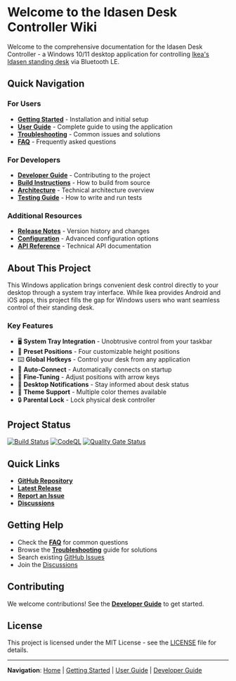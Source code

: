 # Welcome to the Idasen Desk Controller Wiki

Welcome to the comprehensive documentation for the Idasen Desk Controller - a Windows 10/11 desktop application for controlling [Ikea's Idasen standing desk](https://www.ikea.com/au/en/p/idasen-desk-sit-stand-black-dark-grey-s29280991/) via Bluetooth LE.

## Quick Navigation

### For Users
- **[Getting Started](Getting-Started)** - Installation and initial setup
- **[User Guide](User-Guide)** - Complete guide to using the application
- **[Troubleshooting](Troubleshooting)** - Common issues and solutions
- **[FAQ](FAQ)** - Frequently asked questions

### For Developers
- **[Developer Guide](Developer-Guide)** - Contributing to the project
- **[Build Instructions](Build-Instructions)** - How to build from source
- **[Architecture](Architecture)** - Technical architecture overview
- **[Testing Guide](Testing-Guide)** - How to write and run tests

### Additional Resources
- **[Release Notes](Release-Notes)** - Version history and changes
- **[Configuration](Configuration)** - Advanced configuration options
- **[API Reference](API-Reference)** - Technical API documentation

## About This Project

This Windows application brings convenient desk control directly to your desktop through a system tray interface. While Ikea provides Android and iOS apps, this project fills the gap for Windows users who want seamless control of their standing desk.

### Key Features

- 🖥️ **System Tray Integration** - Unobtrusive control from your taskbar
- 🎯 **Preset Positions** - Four customizable height positions
- ⌨️ **Global Hotkeys** - Control your desk from any application
- 🔄 **Auto-Connect** - Automatically connects on startup
- 📏 **Fine-Tuning** - Adjust positions with arrow keys
- 🔔 **Desktop Notifications** - Stay informed about desk status
- 🎨 **Theme Support** - Multiple color themes available
- 🔒 **Parental Lock** - Lock physical desk controller

## Project Status

[![Build Status](https://github.com/tschroedter/idasen-desk/actions/workflows/dotnet-ci.yml/badge.svg)](https://github.com/tschroedter/idasen-desk/actions/workflows/dotnet-ci.yml)
[![CodeQL](https://github.com/tschroedter/idasen-desk/actions/workflows/github-code-scanning/codeql/badge.svg)](https://github.com/tschroedter/idasen-desk/actions/workflows/github-code-scanning/codeql)
[![Quality Gate Status](https://sonarcloud.io/api/project_badges/measure?project=tschroedter_idasen-desk&metric=alert_status)](https://sonarcloud.io/summary/new_code?id=tschroedter_idasen-desk)

## Quick Links

- **[GitHub Repository](https://github.com/tschroedter/idasen-desk)**
- **[Latest Release](https://github.com/tschroedter/idasen-desk/releases/latest)**
- **[Report an Issue](https://github.com/tschroedter/idasen-desk/issues/new)**
- **[Discussions](https://github.com/tschroedter/idasen-desk/discussions)**

## Getting Help

- Check the **[FAQ](FAQ)** for common questions
- Browse the **[Troubleshooting](Troubleshooting)** guide for solutions
- Search existing [GitHub Issues](https://github.com/tschroedter/idasen-desk/issues)
- Join the [Discussions](https://github.com/tschroedter/idasen-desk/discussions)

## Contributing

We welcome contributions! See the **[Developer Guide](Developer-Guide)** to get started.

## License

This project is licensed under the MIT License - see the [LICENSE](https://github.com/tschroedter/idasen-desk/blob/main/LICENSE) file for details.

---

**Navigation**: [Home](Home) | [Getting Started](Getting-Started) | [User Guide](User-Guide) | [Developer Guide](Developer-Guide)

